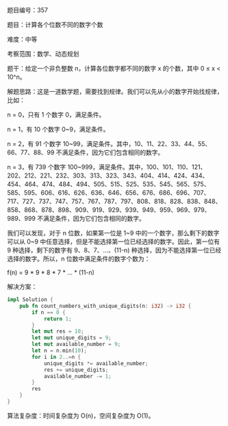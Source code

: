 题目编号：357

题目：计算各个位数不同的数字个数

难度：中等

考察范围：数学、动态规划

题干：给定一个非负整数 n，计算各位数字都不同的数字 x 的个数，其中 0 ≤ x < 10^n。

解题思路：这是一道数学题，需要找到规律。我们可以先从小的数字开始找规律，比如：

n = 0，只有 1 个数字 0，满足条件。

n = 1，有 10 个数字 0~9，满足条件。

n = 2，有 91 个数字 10~99，满足条件。其中，10、11、22、33、44、55、66、77、88、99 不满足条件，因为它们包含相同的数字。

n = 3，有 739 个数字 100~999，满足条件。其中，100、101、110、121、202、212、221、232、303、313、323、343、404、414、424、434、454、464、474、484、494、505、515、525、535、545、565、575、585、595、606、616、626、636、646、656、676、686、696、707、717、727、737、747、757、767、787、797、808、818、828、838、848、858、868、878、898、909、919、929、939、949、959、969、979、989、999 不满足条件，因为它们包含相同的数字。

我们可以发现，对于 n 位数，如果第一位是 1~9 中的一个数字，那么剩下的数字可以从 0~9 中任意选择，但是不能选择第一位已经选择的数字。因此，第一位有 9 种选择，剩下的数字有 9、8、7、...、(11-n) 种选择，因为不能选择第一位已经选择的数字。所以，n 位数中满足条件的数字个数为：

f(n) = 9 * 9 * 8 * 7 * ... * (11-n)

解决方案：

```rust
impl Solution {
    pub fn count_numbers_with_unique_digits(n: i32) -> i32 {
        if n == 0 {
            return 1;
        }
        let mut res = 10;
        let mut unique_digits = 9;
        let mut available_number = 9;
        let n = n.min(10);
        for i in 2..=n {
            unique_digits *= available_number;
            res += unique_digits;
            available_number -= 1;
        }
        res
    }
}
```

算法复杂度：时间复杂度为 O(n)，空间复杂度为 O(1)。